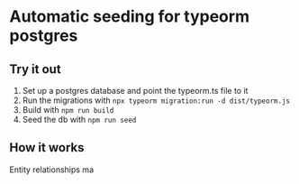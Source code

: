 # Automatic seeding for typeorm postgres

## Try it out

1. Set up a postgres database and point the typeorm.ts file to it
2. Run the migrations with `npx typeorm migration:run -d dist/typeorm.js`
3. Build with `npm run build`
4. Seed the db with `npm run seed`

## How it works

Entity relationships ma
